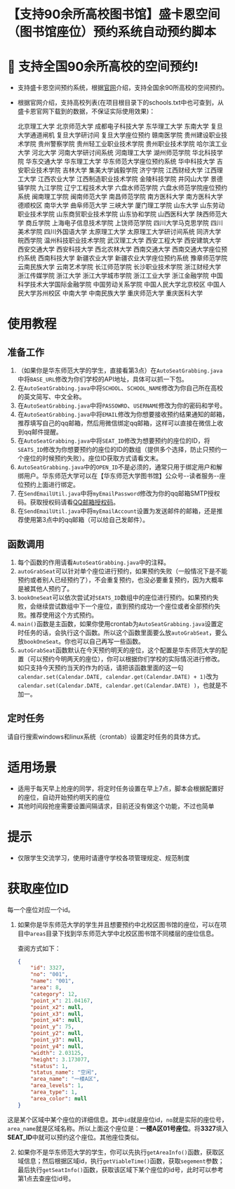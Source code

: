 # 【支持90余所高校图书馆】盛卡恩空间（图书馆座位）预约系统自动预约脚本



# :school: 支持全国90余所高校的空间预约!

- 支持盛卡恩空间预约系统，根据[官网](http://skalibrary.cn/)介绍，支持全国余90所高校的空间预约。

- 根据官网介绍，支持高校列表(在项目根目录下的schools.txt中也可查到，从盛卡恩官网下载到的数据，不保证实际使用效果)：

  北京理工大学
  北京师范大学
  成都电子科技大学
  东华理工大学
  东南大学
  复旦大学通道闸机
  复旦大学研讨间
  复旦大学座位预约
  赣南医学院
  贵州建设职业技术学院
  贵州警察学院
  贵州轻工业职业技术学院
  贵州职业技术学院
  哈尔滨工业大学
  河北大学
  河南大学研讨间系统
  河南理工大学
  湖州师范学院
  华北科技学院
  华东交通大学
  华东理工大学
  华东师范大学座位预约系统
  华中科技大学
  吉安职业技术学院
  吉林大学
  集美大学诚毅学院
  济宁学院
  江西财经大学
  江西理工大学
  江西农业大学
  江西制造职业技术学院
  金陵科技学院
  井冈山大学
  景德镇学院
  九江学院
  辽宁工程技术大学 
  六盘水师范学院
  六盘水师范学院座位预约系统
  闽南理工学院
  闽南师范大学
  南昌师范学院
  南方医科大学
  南方医科大学德顺校区
  南华大学
  曲阜师范大学
  三峡大学
  厦门理工学院
  山东大学
  山东劳动职业技术学院
  山东商贸职业技术学院
  山东协和学院
  山西医科大学
  陕西师范大学
  商丘学院
  上海电子信息技术学院
  上饶师范学院
  四川大学马克思学院
  四川美术学院
  四川外国语大学
  太原理工大学
  太原理工大学研讨间系统
  同济大学
  皖西学院
  温州科技职业技术学院
  武汉理工大学
  西安工程大学
  西安建筑大学
  西安交通大学
  西安科技大学
  西北农林大学
  西南交通大学
  西南交通大学座位预约系统
  西南科技大学
  新疆农业大学
  新疆农业大学座位预约系统
  豫章师范学院
  云南民族大学
  云南艺术学院
  长江师范学院
  长沙职业技术学院
  浙江财经大学
  浙江传媒学院
  浙江大学
  浙江大学城市学院
  浙江工业大学
  浙江金融学院
  中国科学技术大学国际金融学院
  中国劳动关系学院
  中国人民大学北京校区
  中国人民大学苏州校区
  中南大学
  中南民族大学
  重庆师范大学
  重庆医科大学

  

# 使用教程

## 准备工作

1. （如果你是华东师范大学的学生，直接看第3点）在`AutoSeatGrabbing.java`中将`BASE_URL`修改为你们学校的API地址，具体可以抓一下包。
2. 在`AutoSeatGrabbing.java`中将`SCHOOL`、`SCHOOL_NAME`修改为你自己所在高校的英文简写、中文全称。
3. 在`AutoSeatGrabbing.java`中将`PASSOWRD`、`USERNAME`修改为你的密码和学号。
4. 在`AutoSeatGrabbing.java`中将`EMAIL`修改为你想要接收预约结果通知的邮箱，推荐填写自己的qq邮箱，然后用微信绑定qq邮箱，这样可以直接在微信上收到qq邮件提醒。
5. 在`AutoSeatGrabbing.java`中将`SEAT_ID`修改为想要预约的座位的ID，将`SEATS_ID`修改为你想要预约的座位的ID的数组（提供多个选择，防止只预约一个座位的时候预约失败）。座位ID获取方式请看文末。
6. `AutoSeatGrabbing.java`中的`OPEN_ID`不是必须的，通常只用于绑定用户和解绑用户。华东师范大学可以在【华东师范大学图书馆】公众号--读者服务--座位预约上面进行绑定。
7. 在`SendEmailUtil.java`中将`myEmailPassword`修改为你的qq邮箱SMTP授权码。获取授权码请看[QQ邮箱授权码](https://blog.csdn.net/github_2011/article/details/82664560)。
8. 在`SendEmailUtil.java`中将`myEmailAccount`设置为发送邮件的邮箱，还是推荐使用第3点中的qq邮箱（可以给自己发邮件）。

## 函数调用

1. 每个函数的作用请看`AutoSeatGrabbing.java`中的注释。
2. `autoGrabSeat`可以针对单个座位进行预约，如果预约失败（一般情况下是不能预约或者别人已经预约了），不会重复预约，也没必要重复预约，因为大概率是被其他人预约了。
3. `bookOneSeat`可以依次尝试对`SEATS_ID`数组中的座位进行预约。如果预约失败，会继续尝试数组中下一个座位，直到预约成功一个座位或者全部预约失败。推荐使用这个方式预约。
4. `main()`函数是主函数，如果你使用crontab为`AutoSeatGrabbing.java`设置定时任务的话，会执行这个函数。所以这个函数里面要么放`autoGrabSeat`，要么放`bookOneSeat`。你也可以自己再写一些函数。
5. `autoGrabSeat`函数默认在今天预约明天的座位，这个配置是华东师范大学的配置（可以预约今明两天的座位），你可以根据你们学校的实际情况进行修改。如只支持今天预约当天的作为的话，请把该函数里面的这一句`calendar.set(Calendar.DATE, calendar.get(Calendar.DATE) + 1)`改为`calendar.set(Calendar.DATE, calendar.get(Calendar.DATE) )`，也就是不加一。

## 定时任务

请自行搜索windows和linux系统（crontab）设置定时任务的具体方式。



# 适用场景

- 适用于每天早上抢座的同学，将定时任务设置在早上7点，脚本会根据配置好的座位，自动开始预约明天的座位
- 其他时间段抢座需要设置间隔请求，目前还没有做这个功能，不过也简单



# 提示

- 仅限学生交流学习，使用时请遵守学校各项管理规定、规范制度



# 获取座位ID

每一个座位对应一个id。

1. 如果你是华东师范大学的学生并且想要预约中北校区图书馆的座位，可以在项目中`areas`目录下找到华东师范大学中北校区图书馆不同楼层的座位信息。

   查阅方式如下：

   ```json
   {
       "id": 3327,
       "no": "001",
       "name": "001",
       "area": 8,
       "category": 12,
       "point_x": 21.04167,
       "point_x2": null,
       "point_x3": null,
       "point_x4": null,
       "point_y": 75,
       "point_y2": null,
       "point_y3": null,
       "point_y4": null,
       "width": 2.03125,
       "height": 3.173077,
       "status": 1,
       "status_name": "空闲",
       "area_name": "一楼A区",
       "area_levels": 1,
       "area_type": 1,
       "area_color": null
   }
   ```

   

这是某个区域中某个座位的详细信息。其中`id`就是座位id，`no`就是实际的座位号，`area_name`就是区域名称。所以上面这个座位是：**一楼A区01号座位**。将**3327**填入**SEAT_ID**中就可以预约这个座位。其他座位类似。

2. 如果你不是华东师范大学的学生，你可以先执行`getAreaInfo()`函数，获取区域信息；然后根据区域id，执行`getViableTime()`函数，获取`segement`参数；最后执行`getSeatInfo()`函数，获取该区域下某个座位的id号，此时可以参考第1点去查座位id号。